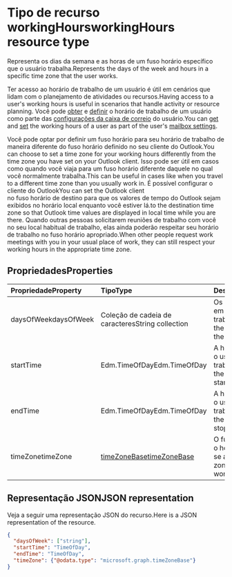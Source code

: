 # <a name="workinghours-resource-type"></a><span data-ttu-id="b9926-101">Tipo de recurso workingHours</span><span class="sxs-lookup"><span data-stu-id="b9926-101">workingHours resource type</span></span>

<span data-ttu-id="b9926-102">Representa os dias da semana e as horas de um fuso horário específico que o usuário trabalha.</span><span class="sxs-lookup"><span data-stu-id="b9926-102">Represents the days of the week and hours in a specific time zone that the user works.</span></span>

<span data-ttu-id="b9926-103">Ter acesso ao horário de trabalho de um usuário é útil em cenários que lidam com o planejamento de atividades ou recursos.</span><span class="sxs-lookup"><span data-stu-id="b9926-103">Having access to a user's working hours is useful in scenarios that handle activity or resource planning.</span></span> <span data-ttu-id="b9926-104">Você pode [obter](../api/user_get_mailboxsettings.md#request-3) e [definir](../api/user_update_mailboxsettings.md#request-2) o horário de trabalho de um usuário como parte das [configurações da caixa de correio](mailboxSettings.md) do usuário.</span><span class="sxs-lookup"><span data-stu-id="b9926-104">You can [get](../api/user_get_mailboxsettings.md#request-3) and [set](../api/user_update_mailboxsettings.md#request-2) the working hours of a user as part of the user's [mailbox settings](mailboxSettings.md).</span></span> 

<span data-ttu-id="b9926-105">Você pode optar por definir um fuso horário para seu horário de trabalho de maneira diferente do fuso horário definido no seu cliente do Outlook.</span><span class="sxs-lookup"><span data-stu-id="b9926-105">You can choose to set a time zone for your working hours differently from the time zone you have set on your Outlook client.</span></span> <span data-ttu-id="b9926-106">Isso pode ser útil em casos como quando você viaja para um fuso horário diferente daquele no qual você normalmente trabalha.</span><span class="sxs-lookup"><span data-stu-id="b9926-106">This can be useful in cases like when you travel to a different time zone than you usually work in.</span></span> <span data-ttu-id="b9926-107">É possível configurar o cliente do Outlook</span><span class="sxs-lookup"><span data-stu-id="b9926-107">You can set the Outlook client</span></span>  
<span data-ttu-id="b9926-108">no fuso horário de destino para que os valores de tempo do Outlook sejam exibidos no horário local enquanto você estiver lá.</span><span class="sxs-lookup"><span data-stu-id="b9926-108">to the destination time zone so that Outlook time values are displayed in local time while you are there.</span></span>
<span data-ttu-id="b9926-109">Quando outras pessoas solicitarem reuniões de trabalho com você no seu local habitual de trabalho, elas ainda poderão respeitar seu horário de trabalho no fuso horário apropriado.</span><span class="sxs-lookup"><span data-stu-id="b9926-109">When other people request work meetings with you in your usual place of work, they can still respect your working hours in the appropriate time zone.</span></span>


## <a name="properties"></a><span data-ttu-id="b9926-110">Propriedades</span><span class="sxs-lookup"><span data-stu-id="b9926-110">Properties</span></span>
| <span data-ttu-id="b9926-111">Propriedade</span><span class="sxs-lookup"><span data-stu-id="b9926-111">Property</span></span>     | <span data-ttu-id="b9926-112">Tipo</span><span class="sxs-lookup"><span data-stu-id="b9926-112">Type</span></span>   |<span data-ttu-id="b9926-113">Descrição</span><span class="sxs-lookup"><span data-stu-id="b9926-113">Description</span></span>|
|:---------------|:--------|:----------|
| <span data-ttu-id="b9926-114">daysOfWeek</span><span class="sxs-lookup"><span data-stu-id="b9926-114">daysOfWeek</span></span> | <span data-ttu-id="b9926-115">Coleção de cadeia de caracteres</span><span class="sxs-lookup"><span data-stu-id="b9926-115">String collection</span></span> | <span data-ttu-id="b9926-116">Os dias da semana em que o usuário trabalha.</span><span class="sxs-lookup"><span data-stu-id="b9926-116">The days of the week on which the user works.</span></span> |
| <span data-ttu-id="b9926-117">startTime</span><span class="sxs-lookup"><span data-stu-id="b9926-117"><starttime></span></span> | <span data-ttu-id="b9926-118">Edm.TimeOfDay</span><span class="sxs-lookup"><span data-stu-id="b9926-118">Edm.TimeOfDay</span></span> | <span data-ttu-id="b9926-119">A hora do dia em que o usuário começa a trabalhar.</span><span class="sxs-lookup"><span data-stu-id="b9926-119">The time of the day that the user starts working.</span></span> |
| <span data-ttu-id="b9926-120">endTime</span><span class="sxs-lookup"><span data-stu-id="b9926-120"><endtime></span></span> | <span data-ttu-id="b9926-121">Edm.TimeOfDay</span><span class="sxs-lookup"><span data-stu-id="b9926-121">Edm.TimeOfDay</span></span> | <span data-ttu-id="b9926-122">A hora do dia em que o usuário para de trabalhar.</span><span class="sxs-lookup"><span data-stu-id="b9926-122">The time of the day that the user stops working.</span></span> |
| <span data-ttu-id="b9926-123">timeZone</span><span class="sxs-lookup"><span data-stu-id="b9926-123">timeZone</span></span> | [<span data-ttu-id="b9926-124">timeZoneBase</span><span class="sxs-lookup"><span data-stu-id="b9926-124">timeZoneBase</span></span>](timezonebase.md) | <span data-ttu-id="b9926-125">O fuso horário ao qual o horário de trabalho se aplica.</span><span class="sxs-lookup"><span data-stu-id="b9926-125">The time zone to which the working hours apply.</span></span> |


## <a name="json-representation"></a><span data-ttu-id="b9926-126">Representação JSON</span><span class="sxs-lookup"><span data-stu-id="b9926-126">JSON representation</span></span>

<span data-ttu-id="b9926-127">Veja a seguir uma representação JSON do recurso.</span><span class="sxs-lookup"><span data-stu-id="b9926-127">Here is a JSON representation of the resource.</span></span>

<!-- {
  "blockType": "resource",
  "optionalProperties": [

  ],
  "@odata.type": "microsoft.graph.workingHours"
}-->

```json
{
  "daysOfWeek": ["string"],
  "startTime": "TimeOfDay",
  "endTime": "TimeOfDay",
  "timeZone": {"@odata.type": "microsoft.graph.timeZoneBase"}
}

```

<!-- uuid: 8fcb5dbc-d5aa-4681-8e31-b001d5168d79
2015-10-25 14:57:30 UTC -->
<!-- {
  "type": "#page.annotation",
  "description": "workingHours resource",
  "keywords": "",
  "section": "documentation",
  "tocPath": ""
}-->